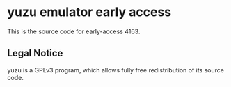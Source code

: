 yuzu emulator early access
=============

This is the source code for early-access 4163.

## Legal Notice

yuzu is a GPLv3 program, which allows fully free redistribution of its source code.